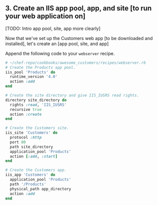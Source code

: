 ## 3. Create an IIS app pool, app, and site [to run your web application on]

[TODO: Intro app pool, site, app more clearly]

Now that we've set up the Customers web app [to be downloaded and installed], let's create an [app pool, site, and app]

Append the following code to your `webserver` recipe.

```ruby
# ~/chef-repo/cookbooks/awesome_customers/recipes/webserver.rb
# Create the Products app pool.
iis_pool 'Products' do
  runtime_version '4.0'
  action :add
end

# Create the site directory and give IIS_IUSRS read rights.
directory site_directory do
  rights :read, 'IIS_IUSRS'
  recursive true
  action :create
end

# Create the Customers site.
iis_site 'Customers' do
  protocol :http
  port 80
  path site_directory
  application_pool 'Products'
  action [:add, :start]
end

# Create the Customers app.
iis_app 'Customers' do
  application_pool 'Products'
  path '/Products'
  physical_path app_directory
  action :add
end
```
